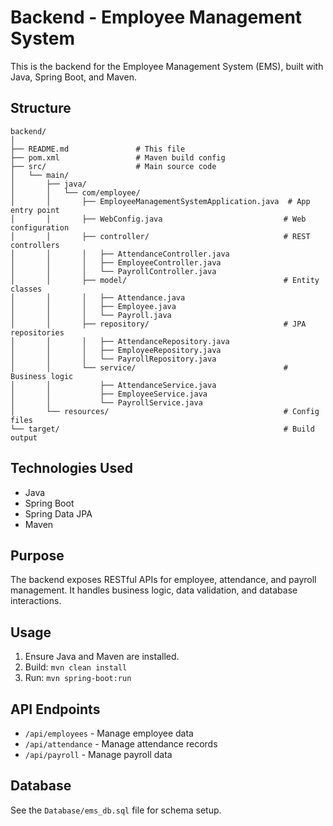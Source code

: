 # Backend - Employee Management System

This is the backend for the Employee Management System (EMS), built with Java, Spring Boot, and Maven.

## Structure

```
backend/
│
├── README.md               # This file
├── pom.xml                 # Maven build config
├── src/                    # Main source code
│   └── main/
│       ├── java/
│       │   └── com/employee/
│       │       ├── EmployeeManagementSystemApplication.java  # App entry point
│       │       ├── WebConfig.java                           # Web configuration
│       │       ├── controller/                              # REST controllers
│       │       │   ├── AttendanceController.java
│       │       │   ├── EmployeeController.java
│       │       │   └── PayrollController.java
│       │       ├── model/                                   # Entity classes
│       │       │   ├── Attendance.java
│       │       │   ├── Employee.java
│       │       │   └── Payroll.java
│       │       ├── repository/                              # JPA repositories
│       │       │   ├── AttendanceRepository.java
│       │       │   ├── EmployeeRepository.java
│       │       │   └── PayrollRepository.java
│       │       └── service/                                 # Business logic
│       │           ├── AttendanceService.java
│       │           ├── EmployeeService.java
│       │           └── PayrollService.java
│       └── resources/                                       # Config files
└── target/                                                  # Build output
```

## Technologies Used
- Java
- Spring Boot
- Spring Data JPA
- Maven

## Purpose
The backend exposes RESTful APIs for employee, attendance, and payroll management. It handles business logic, data validation, and database interactions.

## Usage
1. Ensure Java and Maven are installed.
2. Build: `mvn clean install`
3. Run: `mvn spring-boot:run`

## API Endpoints
- `/api/employees` - Manage employee data
- `/api/attendance` - Manage attendance records
- `/api/payroll` - Manage payroll data

## Database
See the `Database/ems_db.sql` file for schema setup.
